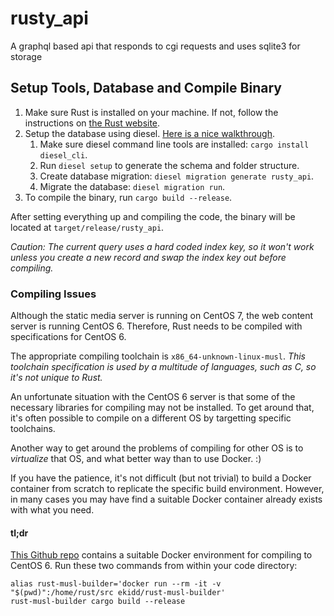 # rusty_api
A graphql based api that responds to cgi requests and uses sqlite3 for storage

## Setup Tools, Database and Compile Binary
1. Make sure Rust is installed on your machine. If not, follow the instructions on [the Rust website](https://www.rust-lang.org/tools/install).
2. Setup the database using diesel. [Here is a nice walkthrough](http://diesel.rs/guides/getting-started/).
    1. Make sure diesel command line tools are installed: `cargo install diesel_cli`.
    2. Run `diesel setup` to generate the schema and folder structure. 
    3. Create database migration: `diesel migration generate rusty_api`.
    4. Migrate the database: `diesel migration run`.
3. To compile the binary, run `cargo build --release`.

After setting everything up and compiling the code, the binary will be located at `target/release/rusty_api`.

_Caution: The current query uses a hard coded index key, so it won't work unless you create a new record and swap the index key out before compiling._ 

### Compiling Issues
Although the static media server is running on CentOS 7, the web content server is running CentOS 6. 
Therefore, Rust needs to be compiled with specifications for CentOS 6. 

The appropriate compiling toolchain is `x86_64-unknown-linux-musl`. 
_This toolchain specification is used by a multitude of languages, such as C, so it's not unique to Rust._

An unfortunate situation with the CentOS 6 server is that some of the necessary libraries for compiling may not be installed. 
To get around that, it's often possible to compile on a different OS by targetting specific toolchains.

Another way to get around the problems of compiling for other OS is to _virtualize_ that OS, and what better way than to use Docker. :) 

If you have the patience, it's not difficult (but not trivial) to build a Docker container from scratch to replicate the specific build environment. 
However, in many cases you may have find a suitable Docker container already exists with what you need.

#### tl;dr
[This Github repo](https://github.com/emk/rust-musl-builder) contains a suitable Docker environment for compiling to CentOS 6. 
Run these two commands from within your code directory:
```commandline
alias rust-musl-builder='docker run --rm -it -v "$(pwd)":/home/rust/src ekidd/rust-musl-builder'
rust-musl-builder cargo build --release
```

